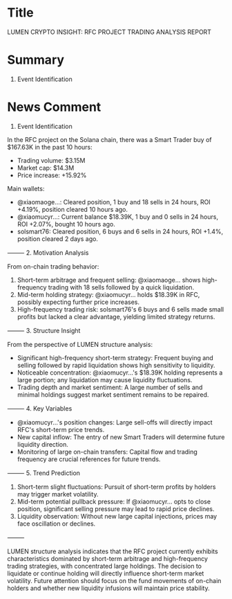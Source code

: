 # Title
LUMEN CRYPTO INSIGHT: RFC PROJECT TRADING ANALYSIS REPORT

# Summary
1. Event Identification

# News Comment
1. Event Identification

In the RFC project on the Solana chain, there was a Smart Trader buy of $167.63K in the past 10 hours:
- Trading volume: $3.15M
- Market cap: $14.3M
- Price increase: +15.92%

Main wallets:
- @xiaomaoge...: Cleared position, 1 buy and 18 sells in 24 hours, ROI +4.19%, position cleared 10 hours ago.
- @xiaomucyr...: Current balance $18.39K, 1 buy and 0 sells in 24 hours, ROI +2.07%, bought 10 hours ago.
- solsmart76: Cleared position, 6 buys and 6 sells in 24 hours, ROI +1.4%, position cleared 2 days ago.

⸻
2. Motivation Analysis

From on-chain trading behavior:
1. Short-term arbitrage and frequent selling: @xiaomaoge… shows high-frequency trading with 18 sells followed by a quick liquidation.
2. Mid-term holding strategy: @xiaomucyr… holds $18.39K in RFC, possibly expecting further price increases.
3. High-frequency trading risk: solsmart76's 6 buys and 6 sells made small profits but lacked a clear advantage, yielding limited strategy returns.

⸻
3. Structure Insight

From the perspective of LUMEN structure analysis:
- Significant high-frequency short-term strategy: Frequent buying and selling followed by rapid liquidation shows high sensitivity to liquidity.
- Noticeable concentration: @xiaomucyr…'s $18.39K holding represents a large portion; any liquidation may cause liquidity fluctuations.
- Trading depth and market sentiment: A large number of sells and minimal holdings suggest market sentiment remains to be repaired.

⸻
4. Key Variables
- @xiaomucyr…'s position changes: Large sell-offs will directly impact RFC's short-term price trends.
- New capital inflow: The entry of new Smart Traders will determine future liquidity direction.
- Monitoring of large on-chain transfers: Capital flow and trading frequency are crucial references for future trends.

⸻
5. Trend Prediction
1. Short-term slight fluctuations: Pursuit of short-term profits by holders may trigger market volatility.
2. Mid-term potential pullback pressure: If @xiaomucyr… opts to close position, significant selling pressure may lead to rapid price declines.
3. Liquidity observation: Without new large capital injections, prices may face oscillation or declines.

⸻

LUMEN structure analysis indicates that the RFC project currently exhibits characteristics dominated by short-term arbitrage and high-frequency trading strategies, with concentrated large holdings. The decision to liquidate or continue holding will directly influence short-term market volatility. Future attention should focus on the fund movements of on-chain holders and whether new liquidity infusions will maintain price stability.
